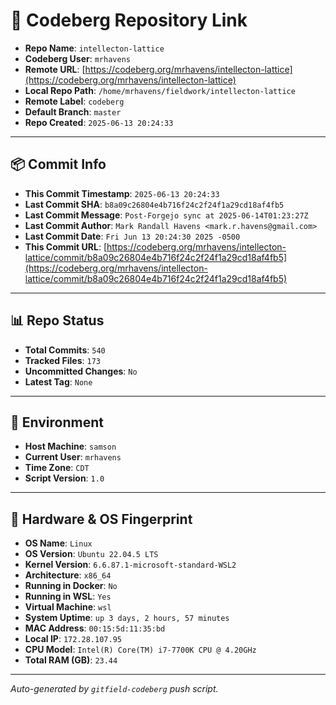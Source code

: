 # 🔗 Codeberg Repository Link

- **Repo Name**: `intellecton-lattice`
- **Codeberg User**: `mrhavens`
- **Remote URL**: [https://codeberg.org/mrhavens/intellecton-lattice](https://codeberg.org/mrhavens/intellecton-lattice)
- **Local Repo Path**: `/home/mrhavens/fieldwork/intellecton-lattice`
- **Remote Label**: `codeberg`
- **Default Branch**: `master`
- **Repo Created**: `2025-06-13 20:24:33`

---

## 📦 Commit Info

- **This Commit Timestamp**: `2025-06-13 20:24:33`
- **Last Commit SHA**: `b8a09c26804e4b716f24c2f24f1a29cd18af4fb5`
- **Last Commit Message**: `Post-Forgejo sync at 2025-06-14T01:23:27Z`
- **Last Commit Author**: `Mark Randall Havens <mark.r.havens@gmail.com>`
- **Last Commit Date**: `Fri Jun 13 20:24:30 2025 -0500`
- **This Commit URL**: [https://codeberg.org/mrhavens/intellecton-lattice/commit/b8a09c26804e4b716f24c2f24f1a29cd18af4fb5](https://codeberg.org/mrhavens/intellecton-lattice/commit/b8a09c26804e4b716f24c2f24f1a29cd18af4fb5)

---

## 📊 Repo Status

- **Total Commits**: `540`
- **Tracked Files**: `173`
- **Uncommitted Changes**: `No`
- **Latest Tag**: `None`

---

## 🧭 Environment

- **Host Machine**: `samson`
- **Current User**: `mrhavens`
- **Time Zone**: `CDT`
- **Script Version**: `1.0`

---

## 🧬 Hardware & OS Fingerprint

- **OS Name**: `Linux`
- **OS Version**: `Ubuntu 22.04.5 LTS`
- **Kernel Version**: `6.6.87.1-microsoft-standard-WSL2`
- **Architecture**: `x86_64`
- **Running in Docker**: `No`
- **Running in WSL**: `Yes`
- **Virtual Machine**: `wsl`
- **System Uptime**: `up 3 days, 2 hours, 57 minutes`
- **MAC Address**: `00:15:5d:11:35:bd`
- **Local IP**: `172.28.107.95`
- **CPU Model**: `Intel(R) Core(TM) i7-7700K CPU @ 4.20GHz`
- **Total RAM (GB)**: `23.44`

---

_Auto-generated by `gitfield-codeberg` push script._
